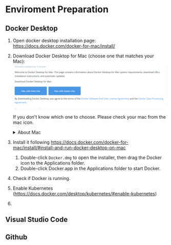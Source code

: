 # Enviroment Preparation

## Docker Desktop

1. Open docker desktop installation page: https://docs.docker.com/docker-for-mac/install/
1. Download Docker Desktop for Mac (choose one that matches your Mac):
    ![](docker-desktop-download.png)

    If you don't know which one to choose. Please check your mac from the mac icon.
    <details><summary>About Mac</summary>

    ![](about-mac.png)

    ![](about-mac-detail.png)

    </details>

1. Install it following https://docs.docker.com/docker-for-mac/install/#install-and-run-docker-desktop-on-mac
    1. Double-click `Docker.dmg` to open the installer, then drag the Docker icon to the Applications folder.
    1. Double-click Docker.app in the Applications folder to start Docker.
1. Check if Docker is running.
1. Enable Kubernetes (https://docs.docker.com/desktop/kubernetes/#enable-kubernetes)
1.


## Visual Studio Code

## Github

##

